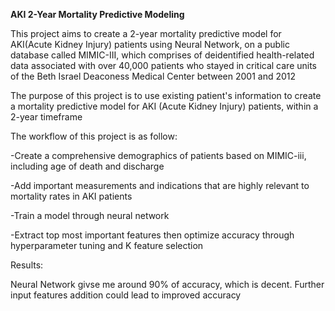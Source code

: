 **AKI 2-Year Mortality Predictive Modeling**


This project aims to create a 2-year mortality predictive model for AKI(Acute Kidney Injury) patients using Neural Network, on a public database called MIMIC-III, which comprises of deidentified health-related data associated with over 40,000 patients who stayed in critical care units of the Beth Israel Deaconess Medical Center between 2001 and 2012


The purpose of this project is to use existing patient's information to create a mortality predictive model for AKI (Acute Kidney Injury) patients, within a 2-year timeframe


The workflow of this project is as follow:

-Create a comprehensive demographics of patients based on MIMIC-iii, including age of death and discharge

-Add important measurements and indications that are highly relevant to mortality rates in AKI patients

-Train a model through neural network

-Extract top most important features then optimize accuracy through hyperparameter tuning and K feature selection

Results:

Neural Network givse me around 90% of accuracy, which is decent. Further input features addition could lead to improved accuracy





